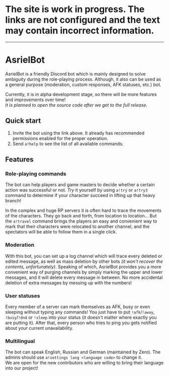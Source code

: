 # The site is work in progress. The links are not configured and the text may contain incorrect information.

---

# AsrielBot

AsrielBot is a friendly Discord bot which is mainly designed to solve ambiguity during the role-playing process. Although, it also can be used as a general purpose (moderation, custom responses, AFK statuses, etc.) bot.

Currently, it is in alpha development stage, so there will be more features and improvements over time!  
*It is planned to open the source code after we get to the full release.*


## Quick start

1. Invite the bot using the link above. It already has recommended permissions enabled for the proper operation.
2. Send `a!help` to see the list of all available commands.


## Features

### Role-playing commands

The bot can help players and game masters to decide whether a certain action was successful or not. *Try* it yourself by using `a!try` or `a!try3` command to determine if your character succeed in lifting up that heavy branch!

In the complex and huge RP servers it is often hard to trace the movements of the characters. They go back and forth, from location to location... But the `a!travel` command brings the players an easy and convenient way to mark that their characters were relocated to another channel, and the spectators will be able to follow them in a single click.

### Moderation

With this bot, you can set up a log channel which will trace every deleted or edited message, as well as mass deletion by other bots *(it won't recover the contents, unfortunately)*. Speaking of which, AsrielBot provides you a more convenient way of purging channels by simply marking the upper and lower messages, and it will delete every message in between. No more accidental deletion of extra messages by messing up with the numbers!

### User statuses

Every member of a server can mark themselves as AFK, busy or even sleeping without typing any commands! You just have to put `!afk`/`!away`, `!busy`/`!dnd` or `!sleep` into your status (it doesn't matter where exactly you are putting it). After that, every person who tries to ping you gets notified about your current unavailability.

### Multilingual

The bot can speak English, Russian and German (maintained by Zero). The admins should use `a!settings lang <language code>` to change it.  
We are open for the new contributors who are willing to bring their language into our project!
